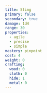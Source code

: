 ```yaml
---
title: Sling
primary: false
secondary: true
damage: 1d4
range: 30
properties:
  - agile
  - precise
  - simple
mastery: pinpoint
cost: 4
weight: 0
crafting:
  wood: 0
  cloth: 0
  hide: 1
  metal: 0
---
```


